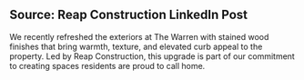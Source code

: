 Source: Reap Construction LinkedIn Post
---
We recently refreshed the exteriors at The Warren with stained wood finishes that bring warmth, texture, and elevated curb appeal to the property. Led by Reap Construction, this upgrade is part of our commitment to creating spaces residents are proud to call home.